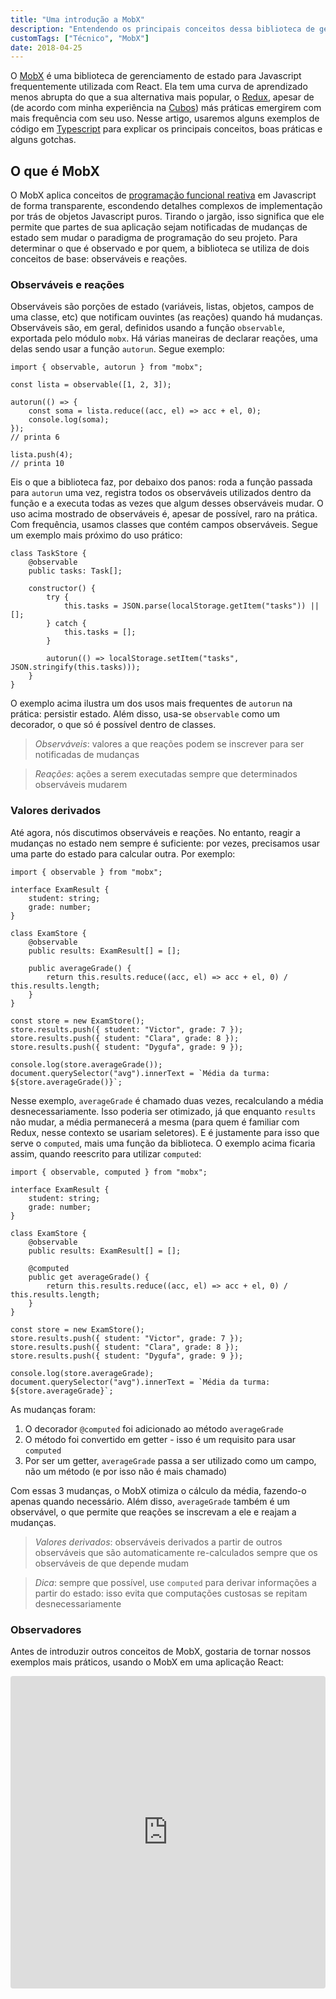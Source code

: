 ```yaml
---
title: "Uma introdução a MobX"
description: "Entendendo os principais conceitos dessa biblioteca de gerenciamento de estado para web apps"
customTags: ["Técnico", "MobX"]
date: 2018-04-25
---
```


O [MobX](https://github.com/mobxjs/mobx/) é uma biblioteca de gerenciamento de estado para Javascript frequentemente utilizada com React. Ela tem uma curva de aprendizado menos abrupta do que a sua alternativa mais popular, o [Redux](https://redux.js.org/), apesar de (de acordo com minha experiência na [Cubos](https://cubos.io/)) más práticas emergirem com mais frequência com seu uso. Nesse artigo, usaremos alguns exemplos de código em [Typescript](https://typescriptlang.org/) para explicar os principais conceitos, boas práticas e alguns gotchas.

## O que é MobX

O MobX aplica conceitos de [programação funcional reativa](https://en.wikipedia.org/wiki/Functional_reactive_programming) em Javascript de forma transparente, escondendo detalhes complexos de implementação por trás de objetos Javascript puros. Tirando o jargão, isso significa que ele permite que partes de sua aplicação sejam notificadas de mudanças de estado sem mudar o paradigma de programação do seu projeto. Para determinar o que é observado e por quem, a biblioteca se utiliza de dois conceitos de base: observáveis e reações.

### Observáveis e reações

Observáveis são porções de estado (variáveis, listas, objetos, campos de uma classe, etc) que notificam ouvintes (as reações) quando há mudanças. Observáveis são, em geral, definidos usando a função `observable`, exportada pelo módulo `mobx`. Há várias maneiras de declarar reações, uma delas sendo usar a função `autorun`. Segue exemplo:

```tsx
import { observable, autorun } from "mobx";

const lista = observable([1, 2, 3]);

autorun(() => {
	const soma = lista.reduce((acc, el) => acc + el, 0);
	console.log(soma);
});
// printa 6

lista.push(4);
// printa 10
```

Eis o que a biblioteca faz, por debaixo dos panos: roda a função passada para `autorun` uma vez, registra todos os observáveis utilizados dentro da função e a executa todas as vezes que algum desses observáveis mudar. O uso acima mostrado de observáveis é, apesar de possível, raro na prática. Com frequência, usamos classes que contém campos observáveis. Segue um exemplo mais próximo do uso prático:

```tsx
class TaskStore {
	@observable
	public tasks: Task[];

	constructor() {
		try {
			this.tasks = JSON.parse(localStorage.getItem("tasks")) || [];
		} catch {
			this.tasks = [];
		}

		autorun(() => localStorage.setItem("tasks", JSON.stringify(this.tasks)));
	}
}
```

O exemplo acima ilustra um dos usos mais frequentes de `autorun` na prática: persistir estado. Além disso, usa-se `observable` como um decorador, o que só é possível dentro de classes.

> _Observáveis_: valores a que reações podem se inscrever para ser notificadas de mudanças

> _Reações_: ações a serem executadas sempre que determinados observáveis mudarem

### Valores derivados

Até agora, nós discutimos observáveis e reações. No entanto, reagir a mudanças no estado nem sempre é suficiente: por vezes, precisamos usar uma parte do estado para calcular outra. Por exemplo:

```tsx
import { observable } from "mobx";

interface ExamResult {
	student: string;
	grade: number;
}

class ExamStore {
	@observable
	public results: ExamResult[] = [];

	public averageGrade() {
		return this.results.reduce((acc, el) => acc + el, 0) / this.results.length;
	}
}

const store = new ExamStore();
store.results.push({ student: "Victor", grade: 7 });
store.results.push({ student: "Clara", grade: 8 });
store.results.push({ student: "Dygufa", grade: 9 });

console.log(store.averageGrade());
document.querySelector("avg").innerText = `Média da turma: ${store.averageGrade()}`;
```

Nesse exemplo, `averageGrade` é chamado duas vezes, recalculando a média desnecessariamente. Isso poderia ser otimizado, já que enquanto `results` não mudar, a média permanecerá a mesma (para quem é familiar com Redux, nesse contexto se usariam seletores). E é justamente para isso que serve o `computed`, mais uma função da biblioteca. O exemplo acima ficaria assim, quando reescrito para utilizar `computed`:

```tsx
import { observable, computed } from "mobx";

interface ExamResult {
	student: string;
	grade: number;
}

class ExamStore {
	@observable
	public results: ExamResult[] = [];

	@computed
	public get averageGrade() {
		return this.results.reduce((acc, el) => acc + el, 0) / this.results.length;
	}
}

const store = new ExamStore();
store.results.push({ student: "Victor", grade: 7 });
store.results.push({ student: "Clara", grade: 8 });
store.results.push({ student: "Dygufa", grade: 9 });

console.log(store.averageGrade);
document.querySelector("avg").innerText = `Média da turma: ${store.averageGrade}`;
```

As mudanças foram:

1. O decorador `@computed` foi adicionado ao método `averageGrade`
2. O método foi convertido em getter - isso é um requisito para usar `computed`
3. Por ser um getter, `averageGrade` passa a ser utilizado como um campo, não um método (e por isso não é mais chamado)

Com essas 3 mudanças, o MobX otimiza o cálculo da média, fazendo-o apenas quando necessário. Além disso, `averageGrade` também é um observável, o que permite que reações se inscrevam a ele e reajam a mudanças.

> _Valores derivados_: observáveis derivados a partir de outros observáveis que são automaticamente re-calculados sempre que os observáveis de que depende mudam

> _Dica_: sempre que possível, use `computed` para derivar informações a partir do estado: isso evita que computações custosas se repitam desnecessariamente

### Observadores

Antes de introduzir outros conceitos de MobX, gostaria de tornar nossos exemplos mais práticos, usando o MobX em uma aplicação React:

<iframe
	src="https://codesandbox.io/embed/vq3p417997?fontsize=12"
	style="width:100%; height:500px; border:0; border-radius: 4px; overflow:hidden;"
	sandbox="allow-modals allow-forms allow-popups allow-scripts allow-same-origin"
/>

Observação: O exemplo acima é editável, dá pra abrir ele no [CodeSandbox](https://codesandbox.io/), fazer mudanças e ver o resultado em tempo real (dá pra experimentar colocar um `console.log` no `computed` `todoCount`, por exemplo, pra verificar se ele de fato só é chamado quando há mudanças)

Nessa aplicação, usamos todos os conceitos que já vimos: observáveis, valores derivados e reações. Usamos também uma biblioteca nova, a `mobx-react`: nela são expostas funções que facilitam a integração de `mobx`, que pode ser usado com qualquer biblioteca de UI, com React. Uma dessas funções é a `observer`, cuja função é criar uma _reação_ que assiste às mudanças em _observáveis_ utilizados dentro de render e, a cada mudança, re-renderizam o componente. Conforme visto no exemplo, é possível usar `observer` tanto como decorador de classe (como em `App`, no exemplo) quanto como higher-order function (com componentes funcionais, como em `Task`).

> _`observer`_: função que torna a re-renderização de um componente uma reação às mudanças de estado

### Ações

Conforme citado anteriormente, o MobX é extremamente flexível - e a subsequente falta de padrões e boas práticas pode ter consequências negativas. O fato de que o estado é mutável leva com frequência desenvolvedores a mudá-lo diretamente nos componentes que o utilizam, espalhando a lógica de negócio por inúmeros arquivos, gerando dívida técnica e dificultando a manutenção. Outro _anti-pattern_ comum é assumir que se está recebendo um `observable` como propriedade e modificá-lo diretamente, possivelmente introduzindo bugs sutis e difíceis de identificar caso a propriedade não seja observável.

Pensando nisso, o `mobx` introduz o conceito de `action`: funções que modificam o estado. Seu uso traz alguns benefícios:

1. Reações só são notificadas de mudanças de estado no fim da action, prevenindo a criação de vários passos intermediários e atualização desnecessária da UI em cada etapa
2. Melhor integração com as ferramentas de debugging do MobX
3. Se seu uso for difundido, é fácil saber onde mudanças de estado ocorrem

A seguir, o exemplo anterior, reescrito para usar actions:

<iframe
	src="https://codesandbox.io/embed/31ozyr4nv1?fontsize=12"
	style="width:100%; height:500px; border:0; border-radius: 4px; overflow:hidden;"
	sandbox="allow-modals allow-forms allow-popups allow-scripts allow-same-origin"
/>

Como se pode ver, `action` pode ser usado como decorador e como higher-order function, assim como `observer`. Outra novidade é o `configure({ enforceActions: true })`: essa configuração faz o MobX disparar um erro sempre que um estado for mudado de fora de uma `action`.

> _Dica_: experimente tirar um `@action` e utilizar a UI para ver o erro sendo disparado

Uma ressalva: `action` não funciona bem com funções assíncronas, devido à forma como elas são transpiladas para ES5:

```tsx
configure({ enforceActions: true });

class AsyncStore {
    @observable
    public isLoading = false;

    @action
    public async loadStuff = () => {
        this.isLoading = true;
        // funciona normalmente
        await makeRequest();
        this.isLoading = false;
        // dispara erro acusando mudança de estado fora de actions
    })
}
```

A solução oficial para esse problema é uma nova função chamada `flow`, sobre a qual se pode ler na [documentação](https://mobx.js.org/best/actions.html). Infelizmente, ela não funciona bem com Typescript e, por isso, não é usada na Cubos.

> _Ação_: Toda função que modifica estado é uma ação. Preferencialmente, todas elas devem ser marcadas como ações usando a função `action`

> _Modo estrito_: Modo em que mudanças de estado fora de uma action disparam erro (`configure({ enforceActions: true })`)

> _Gotcha_: Ações assíncronas exigem adaptações para não disparar erros no modo estrito após o uso de `await`. Recomenda-se evitar o uso ou substituir `action` por `flow`

### Estado global

No começo desse artigo, o MobX foi citado como alternativa para o Redux. No entanto, até agora, só usamos o MobX para gerenciar estado local, enquanto seu concorrente é comumente utilizado para gerenciar o estado global da aplicação. Para fazer o mesmo com a biblioteca em questão, usaremos a função `inject` e o componente `Provider` (similares ao `connect` e ao `Provider` do `react-redux`, respectivamente), ambos de `mobx-react`. Segue exemplo:

<iframe
	src="https://codesandbox.io/embed/7wz19ylm1?fontsize=12"
	style="width:100%; height:500px; border:0; border-radius: 4px; overflow:hidden;"
	sandbox="allow-modals allow-forms allow-popups allow-scripts allow-same-origin"
/>

O Provider é um componente que recebe um objeto cujas chaves são os nomes das stores e cujos valores são as stores (exemplo: `{ taskStore: new TaskStore() }`, onde 'taskStore' é o nome da store `new TaskStore()`). Ele deve estar sempre no topo da hierarquia, acima de qualquer componente que possa usar o estado global. O Provider disponibiliza as stores para todos os componentes abaixo dele através de [contexto](https://reactjs.org/docs/context.html).

Já o `inject` é uma função que recebe uma quantidade qualquer de nomes de store e é responsável por se comunicar com o contexto e disponibilizar as stores como propriedades para o componente em que ela é aplicada.

> _Dica_: o `inject` sempre deve vir antes do `observer`

Essa arquitetura favorece boas práticas, separando lógica de negócio de lógica de UI, e é uma excelente opção para projetos maiores, em que um estado é utilizado em pontos muito diferentes da aplicação.

### Algumas coisas mais

#### toJS

Em geral, o comportamento de valores observáveis é idêntico ao comportamento padrão. Porém, há exceções (exemplo: Array e ObservableArray tem comportamentos diferentes em alguns casos) e, caso se encontre bugs obscuros ou se esteja passando observáveis para bibliotecas de terceiros, é recomendável usar a função `toJS` de `mobx` para se obter um valor não alterado pelo MobX.

#### Mapas observáveis

Somente as propriedades já presentes em um objeto no momento de sua instanciação serão observáveis:

```tsx
class BuggyStore {
    @observable statusByClient: { [clientId: string]: string } = { nicolas: "Pending" };

    autorun(() => console.log("statusByClient foi modificado", this.statusByClient));
}

const store = new BuggyStore();
store.statusByClient.nicolas = "Done";
// o campo 'nicolas' é observável, então autorun roda e a mensagem é printada
store.statusByClient.victor = "Done";
// o campo 'victor' não é observável, então autorun não roda e a mensagem não é printada
```

Nesse caso, recomenda-se utilizar mapas observáveis:

```tsx
import { observable, autorun } from "mobx";

class BuggyStore {
    @observable statusByClient: Map<string, string> = new Map([["nicolas", "Pending"]]);

    autorun(() => console.log("statusByClient foi modificado", this.statusByClient));
}

const store = new BuggyStore();
store.statusByClient.set("nicolas", "Done");
store.statusByClient.set("victor", "Done");
// o autorun roda nos dois casos! :)
```

### Prós e contras

#### Porque usar MobX

Principais prós:

-   Boilerplate mínimo ou ausente
-   Re-renderização é automaticamente otimizada de forma granular, só sendo causada por mudanças de observáveis recentemente utilizados no `render` de cada componente
-   Tendo sido feita em Typescript, ela trabalha muito bem com tipos (algo muito difícil de fazer e custoso de manter com Redux)

Principais contras:

-   Boa parte da funcionalidade da biblioteca é abstraída e invisível para o desenvolvedor (vulgo mágica), o que pode tornar debugar difícil
-   Flexível demais: boas práticas precisam ser ativamente estimuladas pela equipe de desenvolvimento (enquanto em Redux as boas práticas são forçadas pela arquitetura)

#### Porque não usamos Redux

Os principais problemas que encontramos com Redux foram:

-   Muito, muito boilerplate
-   Tipar o payload recebido por reducers das actions era extremamente custoso e difícil de manter (específico para quem usa Typescript, Flow ou similares)
-   Seletores são uma adição, ao invés de estar no cerne do paradigma

### Conclusão

Como vimos, MobX é uma poderosa e biblioteca simples de usar. Com poucas linhas de código e sem introduzir grandes mudanças no estilo ou paradigma de programação, seu projeto pode fazer uso de um gerenciamento de estado simples e ter otimizações de performance automáticas, sem esforço.
